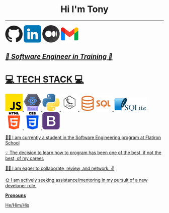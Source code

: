 
<h1 style='text-align:center'>Hi I'm Tony</h1>
<hr>
<!-- GIT, LINKEDIN, MEDIUM, GMAIL ICONS -->
<a href="https://github.com/N2IT/"><img src="./assets/github.png" width=55></a>
<a href="https://www.linkedin.com/in/tony-eder/"><img src="./assets/linkedin.png" width=55></a>
<a href="https://medium.com/@tonyeder11"><img src="./assets/medium.png" width=55></a>
<a href="mailto:tonyeder11@gmail.com?subject=Hey I was looking at your github profile and [you take it from here]" target="_blank"><img src="./assets/gmail.png" width=55>

<h2><em>💪 Software Engineer in Training 💪</em></h2>

<!-- TECH STACK -->
<!-- JAVASCRIPT, REACT, PYTHON, FLASK, ALEMBIC, FLASK-RESTFUL, SQL, SQLITE, LINUX, SQLALCHEMY, HTML5, CSS3, BOOTSTRAP -- ICONS-->
# 💻 TECH STACK 💻
<!-- <div style='display: inline-flex'> -->
<div class="tech-stack">
    <img src="./assets/js.png" width=55>
    <img src='./assets/react.png' width=55>
    <img src='./assets/python.png' width=55>
    <img src='./assets/flask.png' width=55>
    <img src='./assets/Sql_data_base_with_logo.png' width=105>
    <img src='./assets/1000px-SQLite370.png' width=105>
    <img src='./assets/html-5.png' width=55>
    <img src='./assets/css-3.png' width=55>
    <img src='./assets/bootstrap.png' width=55>
</div>

<!-- personal notes about me: -->
<p>🧑‍🎓 I am currently a student in the Software Engineering program at Flatiron School</p>
<p>💡 The decision to learn how to program has been one of the best, if not the best, of my career.</p>
<p>🙋‍♂️ I am eager to collaborate, review, and network. ✌️ </p>
<p>🌞 I am actively seeking assistance/mentoring in my pursuit of a new developer role.</p>

<!-- PROJECT DEMOS
LINKS TO TOP THREE OR FOUR -->
<p><b>Pronouns</b></p>
<p>He/Him/His</p>

<!-- <p><b>One more note...</b></p> -->
